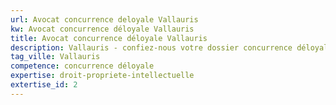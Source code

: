 ```yaml
---
url: Avocat concurrence deloyale Vallauris
kw: Avocat concurrence déloyale Vallauris
title: Avocat concurrence déloyale Vallauris
description: Vallauris - confiez-nous votre dossier concurrence déloyale
tag_ville: Vallauris
competence: concurrence déloyale
expertise: droit-propriete-intellectuelle
extertise_id: 2
---
```

